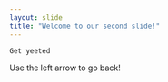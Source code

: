 ```yaml
---
layout: slide
title: "Welcome to our second slide!"
---
```

`Get yeeted`

Use the left arrow to go back!
